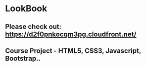 # LookBook 
## Please check out: https://d2f0pnkocqm3pg.cloudfront.net/
## Course Project - HTML5, CSS3, Javascript, Bootstrap..
